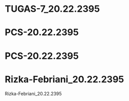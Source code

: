 # TUGAS-7_20.22.2395
# PCS-20.22.2395
# PCS-20.22.2395
# Rizka-Febriani_20.22.2395
Rizka-Febriani_20.22.2395
